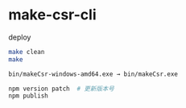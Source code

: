 # make-csr-cli
deploy
```bash
make clean
make

bin/makeCsr-windows-amd64.exe → bin/makeCsr.exe

npm version patch  # 更新版本号
npm publish
```